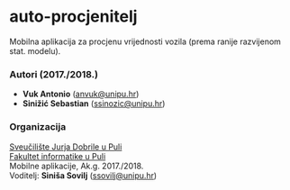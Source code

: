 # auto-procjenitelj
 Mobilna aplikacija za procjenu vrijednosti vozila (prema ranije razvijenom stat. modelu).

### Autori (2017./2018.)
- **Vuk Antonio** (anvuk@unipu.hr)
- **Sinižić Sebastian**	(ssinozic@unipu.hr)

### Organizacija
[Sveučilište Jurja Dobrile u Puli](http://www.unipu.hr/)   
[Fakultet informatike u Puli](https://fipu.unipu.hr/)  
Mobilne aplikacije, Ak.g. 2017./2018.  
Voditelj: **Siniša Sovilj** (ssovilj@unipu.hr)
